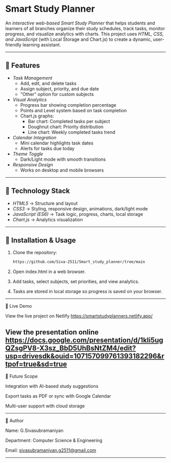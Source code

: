 # Smart Study Planner  

An *interactive web-based Smart Study Planner* that helps students and learners of all branches organize their study schedules, track tasks, monitor progress, and visualize analytics with charts. 
This project uses *HTML, CSS, and JavaScript* (with Local Storage and Chart.js) to create a dynamic, user-friendly learning assistant.

---

## 🔹 Features

- *Task Management*
  - Add, edit, and delete tasks
  - Assign subject, priority, and due date
  - "Other" option for custom subjects
- *Visual Analytics*
  - Progress bar showing completion percentage
  - Points and Level system based on task completion
  - Chart.js graphs:
    - Bar chart: Completed tasks per subject
    - Doughnut chart: Priority distribution
    - Line chart: Weekly completed tasks trend
- *Calendar Integration*
  - Mini calendar highlights task dates
  - Alerts for tasks due today
- *Theme Toggle*
  - Dark/Light mode with smooth transitions
- *Responsive Design*
  - Works on desktop and mobile browsers

---

## 🔹 Technology Stack

- *HTML5* → Structure and layout  
- *CSS3* → Styling, responsive design, animations, dark/light mode  
- *JavaScript (ES6)* → Task logic, progress, charts, local storage  
- *Chart.js* → Analytics visualization  

---

## 🔹 Installation & Usage

1. Clone the repository:
   ```bash
   https://github.com/Siva-2511/Smart_study_planner/tree/main

2. Open index.html in a web browser.


3. Add tasks, select subjects, set priorities, and view analytics.


4. Tasks are stored in local storage so progress is saved on your browser.




---

🔹 Live Demo

View the live project on Netlify 
https://smartstudyplanners.netlify.app/

View the presentation online 
https://docs.google.com/presentation/d/1kIi5ugQZsgPV8-X3sz_BbD5UhBsNtZM4/edit?usp=drivesdk&ouid=107157099761393182296&rtpof=true&sd=true
---

🔹 Future Scope

Integration with AI-based study suggestions

Export tasks as PDF or sync with Google Calendar

Multi-user support with cloud storage

---

🔹 Author

Name: G.Sivasubramaniyan

Department: Computer Science & Engineering

Email: sivasubramaniyan.g2511@gmail.com


---
